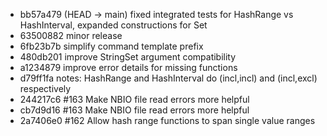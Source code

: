 - bb57a479 (HEAD -> main) fixed integrated tests for HashRange vs HashInterval, expanded constructions for Set
- 63500882 minor release
- 6fb23b7b simplify command template prefix
- 480db201 improve StringSet argument compatibility
- a1234879 improve error details for missing functions
- d79ff1fa notes: HashRange and HashInterval do (incl,incl) and (incl,excl) respectively
- 244217c6 #163 Make NBIO file read errors more helpful
- cb7d9d16 #163 Make NBIO file read errors more helpful
- 2a7406e0 #162 Allow hash range functions to span single value ranges

